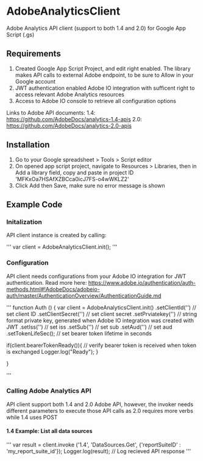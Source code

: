 # AdobeAnalyticsClient
Adobe Analytics API client (support to both 1.4 and 2.0) for Google App Script (.gs)

## Requirements
1. Created Google App Script Project, and edit right enabled. The library makes API calls to external Adobe endpoint, to be sure to Allow in your Google account
2. JWT authentication enabled Adobe IO integration with sufficent right to access relevant Adobe Analytics resources
3. Access to Adobe IO console to retrieve all configuration options

Links to Adobe API documents:
1.4: https://github.com/AdobeDocs/analytics-1.4-apis
2.0: https://github.com/AdobeDocs/analytics-2.0-apis

## Installation
1. Go to your Google spreadsheet > Tools > Script editor
2. On opened app script project, navigate to Resources > Libraries, then in Add a library field, copy and paste in project ID 'MFKxOa7HSAfXZBCca0icJ7FS-o4wWKLZ2'
3. Click Add then Save, make sure no error message is shown

## Example Code

### Initalization

API client instance is created by calling:

'''
var client = AdobeAnalyticsClient.init();
'''


### Configuration

API client needs configurations from your Adobe IO integration for JWT authentication.
Read more here: https://www.adobe.io/authentication/auth-methods.html#!AdobeDocs/adobeio-auth/master/AuthenticationOverview/AuthenticationGuide.md

'''
function Auth () {
  var client = AdobeAnalyticsClient.init()
  .setClientId('') // set client ID
  .setClientSecret('') // set client secret
  .setPrviatekey('') // string format private key, generated when Adobe IO integration was created with JWT
  .setIss('') // set iss
  .setSub('') // set sub
  .setAud('') // set aud
  .setTokenLifeSec(); // set bearer token lifetime in seconds
  
  if(client.bearerTokenReady()){ // verify bearer token is received when token is exchanged
    Logger.log("Ready");
  }
   
}

'''


### Calling Adobe Analytics API

API client support both 1.4 and 2.0 Adobe API, however, the invoker needs different parameters to execute those API calls as 2.0 requires more verbs while 1.4 uses POST

#### 1.4 Example: List all data sources
'''
var result = client.invoke ('1.4', 'DataSources.Get', {'reportSuiteID' : 'my_report_suite_id'});
Logger.log(result); // Log recieved API response
'''

